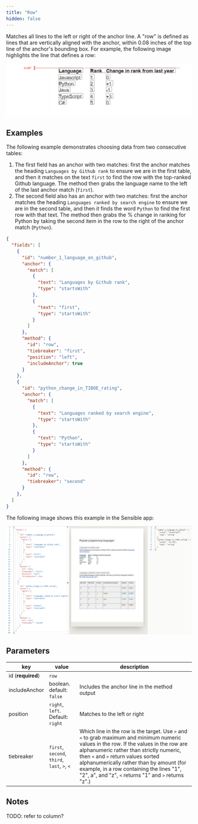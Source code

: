 ```yaml
---
title: "Row"
hidden: false
---
```

Matches all lines to the left or right of the anchor line.  A "row" is defined as lines that are vertically aligned with the anchor, within 0.08 inches of the top line of the anchor's bounding box. For example, the following image highlights the line that defines a row:

![](https://raw.githubusercontent.com/sensible-hq/sensible-docs/main/readme-sync/assets/images/v0/row_align.png)


Examples
----

The following example demonstrates choosing data from two consecutive tables:

1. The first field has an anchor with two matches: first the anchor matches the heading `Languages by Github rank`  to ensure we are in the first table, and then it matches on the text  `first`  to find the row with the top-ranked Github language. The method then grabs the language name to the left of the last anchor match (`first`). 
2. The second field also has an anchor with two matches: first the anchor matches  the heading `Languages ranked by search engine` to ensure we are in the second table, and then it finds the word `Python` to find the first row with that text.  The method then grabs the % change in ranking for Python by taking the second item in the row to the right of the anchor match (`Python`).

```json
{
  "fields": [
    {
      "id": "number_1_language_on_github",
      "anchor": {
        "match": [
          {
            "text": "Languages by Github rank",
            "type": "startsWith"
          },
          {
            "text": "first",
            "type": "startsWith"
          }
        ]
      },
      "method": {
        "id": "row",
        "tiebreaker": "first",
        "position": "left",
        "includeAnchor": true
      }
    },
    {
      "id": "python_change_in_TIBOE_rating",
      "anchor": {
        "match": [
          {
            "text": "Languages ranked by search engine",
            "type": "startsWith"
          },
          {
            "text": "Python",
            "type": "startsWith"
          }
        ]
      },
      "method": {
        "id": "row",
        "tiebreaker": "second"
      }
    },
  ]
}
```

The following image shows this example in the Sensible app:

![](https://raw.githubusercontent.com/sensible-hq/sensible-docs/main/readme-sync/assets/images/v0/row_example.png)



Parameters
------


| key               | value                                        | description                                                  |
| ----------------- | -------------------------------------------- | ------------------------------------------------------------ |
| id (**required**) | `row`                                        |                                                              |
| includeAnchor     | boolean. default: `false`                    | Includes the anchor line in the method output                |
| position          | `right`, `left`. Default: `right`            | Matches to the left or right                                 |
| tiebreaker        | `first`, `second`, `third`, `last`, `>`, `<` | Which line in the row is the target. Use `>` and `<` to grab maximum and minimum numeric values in the row. If the values in the row are alphanumeric rather than strictly numeric, then `<` and `>`  return values sorted alphanumerically rather than by amount (for example, in a row containing the lines "1", "2", a", and "z", `<` returns "1" and `>` returns "z".) |


Notes
-----
TODO: refer to column?